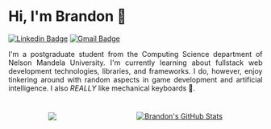 # Hi, I'm Brandon 👋

[![Linkedin Badge](https://img.shields.io/badge/BrandonHo-blue?style=flat&logo=Linkedin&logoColor=white&link=https://www.linkedin.com/in/brandon-ho-za/)](https://www.linkedin.com/in/brandon-ho-za/)
[![Gmail Badge](https://img.shields.io/badge/-BrandonHo-c14438?style=flat&logo=Gmail&logoColor=white&link=mailto:brandonho.za@gmail.com)](mailto:brandonho.za@gmail.com)

<div style="text-align: justify">
I'm a postgraduate student from the Computing Science department of Nelson Mandela University. I'm currently learning about fullstack web development technologies, libraries, and frameworks.
I do, however, enjoy tinkering around with random aspects in game development and artificial intelligence. I also <i>REALLY</i> like mechanical keyboards 🙂.
</div>

#

<div style="display: flex; align-items: center; justify-content: space-around;">
<a href="https://github.com/BrandonHo/BrandonHo">
  <img src="https://github-readme-stats.vercel.app/api/top-langs/?username=BrandonHo&hide=java,html&title_color=ffffff&text_color=c9cacc&bg_color=1d1f21"/>
</a>
<a href="https://github.com/BrandonHo/BrandonHo">
  <img src="https://github-readme-stats.vercel.app/api?username=BrandonHo&show_icons=true&count_private=true&title_color=ffffff&text_color=c9cacc&icon_color=fca503&bg_color=1d1f21" alt="Brandon's GitHub Stats"/>
</a>
</div>


